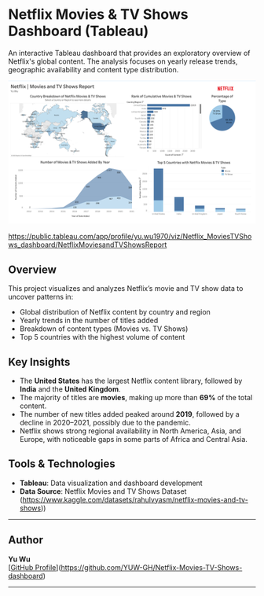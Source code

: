 # Netflix Movies & TV Shows Dashboard (Tableau)

An interactive Tableau dashboard that provides an exploratory overview of Netflix's global content. The analysis focuses on  yearly release trends, geographic availability and content type distribution.

![Netflix Dashboard Preview](Netflix_Movies%20dashboard_preview.png)

https://public.tableau.com/app/profile/yu.wu1970/viz/Netflix_MoviesTVShows_dashboard/NetflixMoviesandTVShowsReport

## Overview

This project visualizes and analyzes Netflix’s movie and TV show data to uncover patterns in:

- Global distribution of Netflix content by country and region
- Yearly trends in the number of titles added
- Breakdown of content types (Movies vs. TV Shows)
- Top 5 countries with the highest volume of content

## Key Insights

- The **United States** has the largest Netflix content library, followed by **India** and the **United Kingdom**.
- The majority of titles are **movies**, making up more than **69%** of the total content.
- The number of new titles added peaked around **2019**, followed by a decline in 2020–2021, possibly due to the pandemic.
- Netflix shows strong regional availability in North America, Asia, and Europe, with noticeable gaps in some parts of Africa and Central Asia.

## Tools & Technologies

- **Tableau**: Data visualization and dashboard development
- **Data Source**: Netflix Movies and TV Shows Dataset (https://www.kaggle.com/datasets/rahulvyasm/netflix-movies-and-tv-shows))

---

## Author

**Yu Wu**  
[[GitHub Profile](https://github.com/YUW-GH)](https://github.com/YUW-GH/Netflix-Movies-TV-Shows-dashboard)

---

